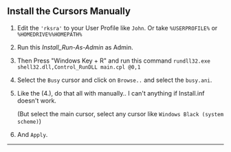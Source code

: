 ## Install the Cursors Manually
1. Edit the `'rksra'` to your User Profile like `John`. Or take ` %USERPROFILE% ` or ` %HOMEDRIVE%%HOMEPATH% `
2. Run this _Install_Run-As-Admin_ as Admin. 
3. Then Press "Windows Key + R" and run this command `rundll32.exe shell32.dll,Control_RunDLL main.cpl @0,1`
4. Select the `Busy` cursor and click on `Browse..` and select the `busy.ani`.
5. Like the (4.), do that all with manually.. I can't anything if Install.inf doesn't work. 

   (But select the main cursor, select any cursor like `Windows Black (system scheme)`)
6. And `Apply`.

----
